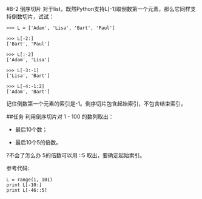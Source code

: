 #8-2 倒序切片
对于list，既然Python支持L[-1]取倒数第一个元素，那么它同样支持倒数切片，试试：

	>>> L = ['Adam', 'Lisa', 'Bart', 'Paul']
	
	>>> L[-2:]
	['Bart', 'Paul']
	
	>>> L[:-2]
	['Adam', 'Lisa']
	
	>>> L[-3:-1]
	['Lisa', 'Bart']
	
	>>> L[-4:-1:2]
	['Adam', 'Bart']
记住倒数第一个元素的索引是-1。倒序切片包含起始索引，不包含结束索引。

##任务
利用倒序切片对 1 - 100 的数列取出：

* 最后10个数；

* 最后10个5的倍数。

?不会了怎么办
5的倍数可以用 ::5 取出，要确定起始索引。

参考代码:

	L = range(1, 101)
	print L[-10:]
	print L[-46::5]